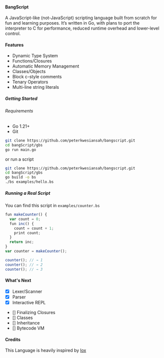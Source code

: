 #### BangScript
A JavaScript-like (not-JavaScript) scripting language built from scratch for fun and learning purposes. It’s written in Go, with plans to port the interpreter to C for performance, reduced runtime overhead and lower-level control.

#### Features
- Dynamic Type System
- Functions/Closures
- Automatic Memory Management
- Classes/Objects
- Block c-style comments
- Tenary Operators
- Multi-line string literals

##### Getting Started
###### Requirements
- Go 1.21+
- Git
```bash
git clone https://github.com/peterkwesiansah/bangscript.git
cd bangScript/gbs
go run main.go
```
or run a script
```bash
git clone https://github.com/peterkwesiansah/bangscript.git
cd bangScript/gbs
go build -o bs
./bs examples/hello.bs
```

#####  Running a Real Script
You can find this script in `examples/counter.bs`
```javascript
fun makeCounter() {
  var count = 0;
  fun inc() {
    count = count + 1;
    print count;
  }
  return inc;
}
var counter = makeCounter();

counter(); // → 1
counter(); // → 2
counter(); // → 3
```

#### What's Next
- [x] Lexer/Scanner
- [x] Parser
- [x] Interactive REPL
- [] Finalizing Closures
- [] Classes
- [] Inheritance
- [] Bytecode VM

#### Credits
This Language is heavily inspired by [lox](https://craftinginterpreters.com/)
